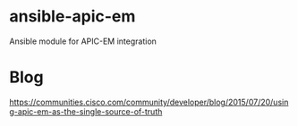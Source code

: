 # ansible-apic-em
Ansible module for APIC-EM integration

# Blog
https://communities.cisco.com/community/developer/blog/2015/07/20/using-apic-em-as-the-single-source-of-truth
